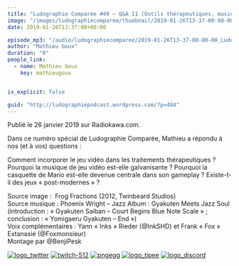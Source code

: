 ```yaml
---
title: "Ludographie Comparée #49 – Q&A 11 (Outils thérapeutiques, musique galvanisante, casquette de Mario, post-modernisme)"
image: "/images/ludographiecomparee/thumbnail/2019-01-26T13-37-00-00-00_LudographieCompare49QA11OutilsthrapeutiquesmusiquegalvanisantecasquettedeMariopostmodernisme.jpg"
date: 2019-01-26T13:37:00+00:00

episode_mp3: "/audio/ludographiecomparee/2019-01-26T13-37-00-00-00_LudographieCompare49QA11OutilsthrapeutiquesmusiquegalvanisantecasquettedeMariopostmodernisme.mp3"
author: "Mathieu Goux"
duration: "0"
people_link: 
  - name: Mathieu Goux
    key: mathieugoux


is_explicit: false

guid: "http://ludographiepodcast.wordpress.com/?p=484"
---
```


<PodcastHeader/>

<!-- ECRIRE LA DESCRIPTION DE L'EPISODE SOUS CETTE LIGNE -->
<p>Publié le 26 janvier 2019 sur Radiokawa.com.</p>
<p>Dans ce numéro spécial de Ludographie Comparée, Mathieu a répondu à nos (et à vos) questions :</p>
 
 Comment incorporer le jeu vidéo dans les traitements thérapeutiques ? 
 Pourquoi la musique de jeu vidéo est-elle galvanisante ? 
 Pourquoi la casquette de Mario est-elle devenue centrale dans son gameplay ? 
 Existe-t-il des jeux «&nbsp;post-modernes&nbsp;» ? 
 
<p></p>
<a href="" rel="nofollow"></a>
 
<p>Source image :&nbsp; Frog Fractions (2012, Twinbeard Studios)<br>
Source musique : Phoenix Wright – Jazz Album : Gyakuten Meets Jazz Soul (introduction : «&nbsp;Gyakuten Saiban – Court Begins Blue Note Scale&nbsp;» ; conclusion : «&nbsp;Yomigaeru Gyakuten – End&nbsp;»)<br>
Voix complémentaires : Yann «&nbsp;Inks&nbsp;» Rieder (@InkSHD) et Frank «&nbsp;Fox&nbsp;» Extanasié (@Foxmonsieur)<br>
Montage par @BenjiPesk</p>


<tr>
<td><a href="https://twitter.com/Gouximan" rel="nofollow"><img src="/resources/ludographiecomparee/2019-01-26T13-37-00-00-00_LudographieCompare49QA11OutilsthrapeutiquesmusiquegalvanisantecasquettedeMariopostmodernisme/logo_twitter-1.png" alt="logo_twitter"></a></td>
<td><a href="https://www.twitch.tv/mathieugoux" rel="nofollow"><img src="/resources/ludographiecomparee/2019-01-26T13-37-00-00-00_LudographieCompare49QA11OutilsthrapeutiquesmusiquegalvanisantecasquettedeMariopostmodernisme/twitch-512-1.png" alt="twitch-512"></a></td>
<td><a href="https://www.youtube.com/user/MattTheFatalifieur/videos" rel="nofollow"><img src="/resources/ludographiecomparee/2019-01-26T13-37-00-00-00_LudographieCompare49QA11OutilsthrapeutiquesmusiquegalvanisantecasquettedeMariopostmodernisme/pngegg.png" alt="pngegg"></a></td>
<td><a href="http://fr.tipeee.com/calvinball" rel="nofollow"><img src="/resources/ludographiecomparee/2019-01-26T13-37-00-00-00_LudographieCompare49QA11OutilsthrapeutiquesmusiquegalvanisantecasquettedeMariopostmodernisme/logo_tipee-1.png" alt="logo_tipee"></a></td>
<td><a href="https://discord.com/invite/4RnA9v7" rel="nofollow"><img src="/resources/ludographiecomparee/2019-01-26T13-37-00-00-00_LudographieCompare49QA11OutilsthrapeutiquesmusiquegalvanisantecasquettedeMariopostmodernisme/logo_discord-1.png" alt="logo_discord"></a></td>
</tr>




